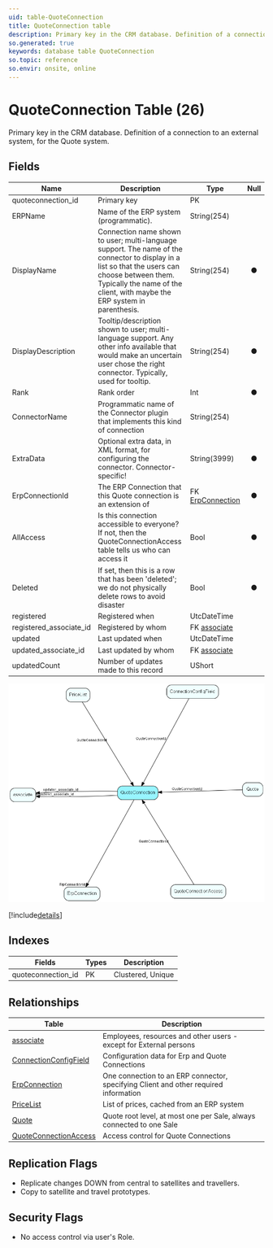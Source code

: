 ```yaml
---
uid: table-QuoteConnection
title: QuoteConnection table
description: Primary key in the CRM database. Definition of a connection to an external system, for the Quote system.
so.generated: true
keywords: database table QuoteConnection
so.topic: reference
so.envir: onsite, online
---
```


# QuoteConnection Table (26)

Primary key in the CRM database. Definition of a connection to an external system, for the Quote system.

## Fields

| Name | Description | Type | Null |
|------|-------------|------|:----:|
|quoteconnection\_id|Primary key|PK| |
|ERPName|Name of the ERP system (programmatic).|String(254)| |
|DisplayName|Connection name shown to user; multi-language support. The name of the connector to display in a list so that the users can choose between them. Typically the name of the client, with maybe the ERP system in parenthesis.|String(254)|&#x25CF;|
|DisplayDescription|Tooltip/description shown to user; multi-language support. Any other info available that would make an uncertain user chose the right connector. Typically, used for tooltip.|String(254)|&#x25CF;|
|Rank|Rank order |Int|&#x25CF;|
|ConnectorName|Programmatic name of the Connector plugin that implements this kind of connection|String(254)| |
|ExtraData|Optional extra data, in XML format, for configuring the connector. Connector-specific!|String(3999)|&#x25CF;|
|ErpConnectionId|The ERP Connection that this Quote connection is an extension of|FK [ErpConnection](erpconnection.md)|&#x25CF;|
|AllAccess|Is this connection accessible to everyone?  If not, then the QuoteConnectionAccess table tells us who can access it|Bool|&#x25CF;|
|Deleted|If set, then this is a row that has been &apos;deleted&apos;; we do not physically delete rows to avoid disaster|Bool|&#x25CF;|
|registered|Registered when|UtcDateTime| |
|registered\_associate\_id|Registered by whom|FK [associate](associate.md)| |
|updated|Last updated when|UtcDateTime| |
|updated\_associate\_id|Last updated by whom|FK [associate](associate.md)| |
|updatedCount|Number of updates made to this record|UShort| |


![QuoteConnection table relationship diagram](./media/QuoteConnection.png)

[!include[details](./includes/quoteconnection.md)]

## Indexes

| Fields | Types | Description |
|--------|-------|-------------|
|quoteconnection\_id |PK |Clustered, Unique |

## Relationships

| Table|  Description |
|------|-------------|
|[associate](associate.md)  |Employees, resources and other users - except for External persons |
|[ConnectionConfigField](connectionconfigfield.md)  |Configuration data for Erp and Quote Connections |
|[ErpConnection](erpconnection.md)  |One connection to an ERP connector, specifying Client and other required information |
|[PriceList](pricelist.md)  |List of prices, cached from an ERP system |
|[Quote](quote.md)  |Quote root level, at most one per Sale, always connected to one Sale |
|[QuoteConnectionAccess](quoteconnectionaccess.md)  |Access control for Quote Connections |


## Replication Flags

* Replicate changes DOWN from central to satellites and travellers.
* Copy to satellite and travel prototypes.

## Security Flags

* No access control via user's Role.

